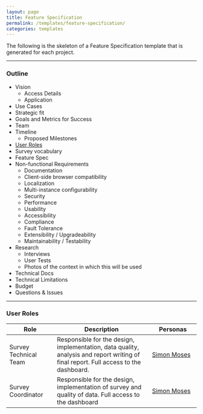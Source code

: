 ```yaml
---
layout: page
title: Feature Specification
permalink: /templates/feature-specification/
categories: templates
---
```


The following is the skeleton of a Feature Specification template that is generated for each project.

---

### Outline

- Vision
    - Access Details
    - Application
- Use Cases
- Strategic fit
- Goals and Metrics for Success
- Team
- Timeline
    - Proposed Milestones
- [User Roles](#user-roles)
- Survey vocabulary
- Feature Spec
- Non-functional Requirements
    - Documentation
    - Client-side browser compatibility
    - Localization
    - Multi-instance configurability
    - Security
    - Performance
    - Usability
    - Accessibility
    - Compliance
    - Fault Tolerance
    - Extensibility / Upgradeability
    - Maintainability / Testability
- Research
    - Interviews
    - User Tests
    - Photos of the context in which this will be used
- Technical Docs
- Technical Limitations
- Budget
- Questions & Issues

---


<h3 id="user-roles">User Roles</h3>

<table class="table table-boxed">
<thead>
    <tr>
        <th width="25%">Role</th>
        <th>Description</th>
        <th width="25%">Personas</th>
    </tr>
</thead>
<tbody>
    <tr>
        <td>Survey Technical Team</td>
        <td>Responsible for the design, implementation, data quality, analysis and report writing of final report. 
Full access to the dashboard.</td>
        <td><a href="#simon-moses">Simon Moses</a></td>
    </tr>
    <tr>
        <td>Survey Coordinator</td>
        <td>Responsible for the design, implementation of survey and quality of data. Full access to the dashboard</td>
        <td><a href="#simon-moses">Simon Moses</a></td>
    </tr>
</tbody>
</table>

